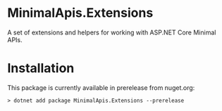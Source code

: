 # MinimalApis.Extensions
A set of extensions and helpers for working with ASP.NET Core Minimal APIs.

# Installation
This package is currently available in prerelease from nuget.org:

``` console
> dotnet add package MinimalApis.Extensions --prerelease
```
